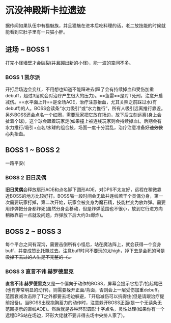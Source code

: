 # 沉没神殿斯卡拉遗迹

据传闻如果队伍中有猫魅族，并且猫魅在进本后吃料理的话，老二放技能的时候就能看到它肚子里有一只猫小胖。

## 进场 ~ BOSS 1 

打完小怪墙壁才会破裂(并且蹦出新的小怪)，能一波的空间不多。

### BOSS 1 凯尔派
开打后场边会变红，不用想也知道不能踩进去(踩了会有持续掉血和受伤加重debuff，超过3层就会对治疗产生很大的压力)。==鱼雷==是对T死刑，<Role name="tank" />注意开启减伤。==水平面上升==是全场AOE，<Role name="healer" />治疗注意抬血，尤其关照之前踩过水(有debuff)的人。BOSS会读条“水力吸引”或“水力推行”，<Role name="tank" /><Role name="healer" /><Role name="dps" />所有人吸引远离推行靠近。另外BOSS还会点名一个红圈，需要玩家把它放在场边，放下后立刻远离(身上会扯着个球)，这个球会跟着玩家走(如果撞上被连线玩家则会持续掉血)。后期会有水力推行/吸引+点名/水球的组合技，场面一度十分混乱，治疗注意准备好~~速效救心丸~~抬血。

## BOSS 1 ~ BOSS 2

一路平安(

### BOSS 2 旧日灵偶
**旧日灵偶**会释放扇形AOE和点名脚下圆形AOE，对DPS不太友好，远程在稍微靠近BOSS的地方比较好打。BOSS隔一段时间会无敌并连线若干个灵偶分身，第一次需要玩家打掉，第二次开始，玩家会被变身为魔石精，技能栏变为放炸弹。需要用炸弹把分身都炸死(虽然分身会移动，但是炸弹范围也不很小，放到它行进方向稍微靠前一点就没问题，炸弹放下后大约3s爆炸)。

## BOSS 2 ~ BOSS 3

每个平台之间有深沟，需要击倒所有小怪后，站在魔法阵上，就会获得一个变身buff，并变成赞比托飘过去。注意buff时间不要玩的太high，掉下去是会死的~~可是没掉下去过的人生是不完整的（…~~

### BOSS 3 直言不讳 赫罗德里克
**直言不讳 赫罗德里克**又是一个偏向于动作的BOSS，屏幕会提示它抬手/抬起尾巴(也有非常明显的动作)，则需要躲开正面/背面，否则会上一层受伤加重debuff。范围衰减攻击除了T之外都要去场边躲避，T开启减伤可以抗得住(但是请跟治疗提前报备)。当BOSS出现抱胸蓄力的动作时，注意躲开BOSS正面(是一个无读条无范围提示的直线AOE)。然后就是各种环形圆形十字点名，灵性处理(如果你有一个远程DPS站在场边，环形大佬就不要非得去场中央挤人家了)。
